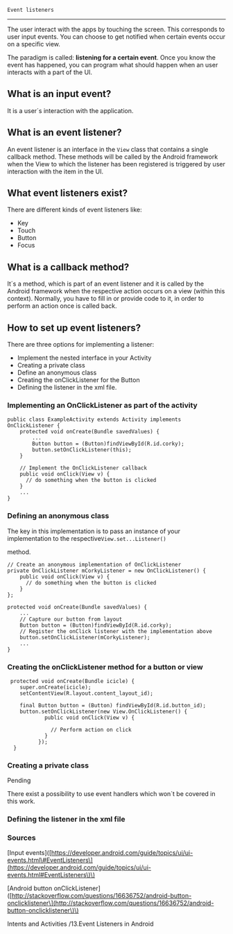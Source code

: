 ```
Event listeners
```

---

The user interact with the apps by touching the screen. This corresponds to user input events. You can choose to get notified when certain events occur on a specific view.

The paradigm is called: **listening for a certain event**. Once you know the event has happened, you can program what should happen when an user interacts with a part of the UI.

## What is an input event?

It is a user´s interaction with the application.

## What is an event listener?

An event listener is an interface in the `View` class that contains a single callback method. These methods will be called by the Android framework when the View to which the listener has been registered is triggered by user interaction with the item in the UI.

## What event listeners exist?

There are different kinds of event listeners like:

* Key
* Touch
* Button
* Focus

## What is a callback method?

It´s a method, which is part of an event listener and it is called by the Android framework when the respective action occurs on a view \(within this context\). Normally, you have to fill in or provide code to it, in order to perform an action once is called back.

## How to set up event listeners?

There are three options for implementing a listener:

* Implement the nested interface in your Activity
* Creating a private class
* Define an anonymous class
* Creating the onClickListener for the Button
* Defining the listener in the xml file.

### Implementing an OnClickListener as part of the activity

```
public class ExampleActivity extends Activity implements OnClickListener {
    protected void onCreate(Bundle savedValues) {
        ...
        Button button = (Button)findViewById(R.id.corky);
        button.setOnClickListener(this);
    }

    // Implement the OnClickListener callback
    public void onClick(View v) {
      // do something when the button is clicked
    }
    ...
}
```

### Defining an anonymous class

The key in this implementation is to pass  an instance of your implementation to the respective`View.set...Listener()`

method.

```
// Create an anonymous implementation of OnClickListener
private OnClickListener mCorkyListener = new OnClickListener() {
    public void onClick(View v) {
      // do something when the button is clicked
    }
};

protected void onCreate(Bundle savedValues) {
    ...
    // Capture our button from layout
    Button button = (Button)findViewById(R.id.corky);
    // Register the onClick listener with the implementation above
    button.setOnClickListener(mCorkyListener);
    ...
}
```

### Creating the onClickListener method for a button or view

```
 protected void onCreate(Bundle icicle) {
    super.onCreate(icicle);
    setContentView(R.layout.content_layout_id);

    final Button button = (Button) findViewById(R.id.button_id);
    button.setOnClickListener(new View.OnClickListener() {
            public void onClick(View v) {

              // Perform action on click   
            }
          });
  }
```

### Creating a private class

Pending

There exist a possibility to use event handlers which won´t be covered in this work.

### Defining the listener in the xml file

### Sources

\[Input events\]\([https://developer.android.com/guide/topics/ui/ui-events.html\#EventListeners\](https://developer.android.com/guide/topics/ui/ui-events.html#EventListeners\)\)

\[Android button onClickListener\]\([http://stackoverflow.com/questions/16636752/android-button-onclicklistener\](http://stackoverflow.com/questions/16636752/android-button-onclicklistener\)\)

Intents and Activities /13.Event Listeners in Android

